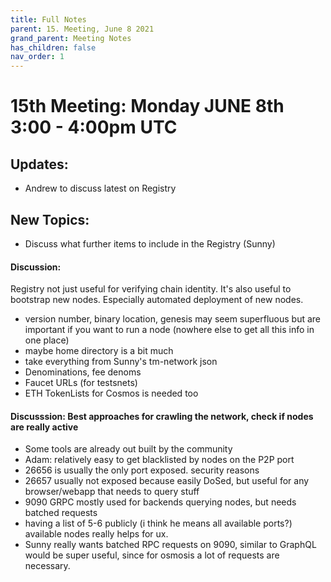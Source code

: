 ```yaml
---
title: Full Notes
parent: 15. Meeting, June 8 2021
grand_parent: Meeting Notes
has_children: false
nav_order: 1
---
```


# 15th Meeting: Monday JUNE 8th 3:00 - 4:00pm UTC

## Updates:
 * Andrew to discuss latest on Registry

## New Topics:
 * Discuss what further items to include in the Registry (Sunny)

#### Discussion:
Registry not just useful for verifying chain identity. It's also useful to bootstrap new nodes. Especially automated deployment of new nodes.

* version number, binary location, genesis may seem superfluous but are important if you want to run a node (nowhere else to get all this info in one place)
* maybe home directory is a bit much
* take everything from Sunny's tm-network json
* Denominations, fee denoms
* Faucet URLs (for testsnets)
* ETH TokenLists for Cosmos is needed too


#### Discusssion: Best approaches for crawling the network, check if nodes are really active
* Some tools are already out built by the community
* Adam: relatively easy to get blacklisted by nodes on the P2P port
* 26656 is usually the only port exposed. security reasons
* 26657 usually not exposed because easily DoSed, but useful for any browser/webapp that needs to query stuff
* 9090 GRPC mostly used for backends querying nodes, but needs batched requests
* having a list of 5-6 publicly (i think he means all available ports?) available nodes really helps for ux.
* Sunny really wants batched RPC requests on 9090, similar to GraphQL would be super useful, since for osmosis a lot of requests are necessary.